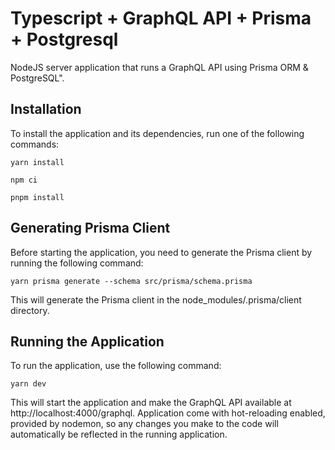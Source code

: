 # Typescript + GraphQL API + Prisma + Postgresql

NodeJS server application that runs a GraphQL API using Prisma ORM & PostgreSQL".

## Installation

To install the application and its dependencies, run one of the following commands:

```
yarn install
```
```
npm ci
```
```
pnpm install
```

## Generating Prisma Client

Before starting the application, you need to generate the Prisma client by running the following command:
```
yarn prisma generate --schema src/prisma/schema.prisma
```
This will generate the Prisma client in the node_modules/.prisma/client directory.


## Running the Application

To run the application, use the following command:
```
yarn dev
```

This will start the application and make the GraphQL API available at http://localhost:4000/graphql.
Application come with hot-reloading enabled, provided by nodemon, so any changes you make to the code will automatically be reflected in the running application.
